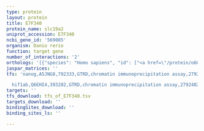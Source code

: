 ```yaml
---
type: protein
layout: protein
title: E7F340
protein_name: slc19a2
uniprot_accession: E7F340
ncbi_gene_id: '569085'
organism: Danio rerio
function: target gene
number_of_interactions: '2'
orthologs: '[{"species": "Homo sapiens", "id": ["<a href=\"/protein/o60779\">O60779</a>"]}, {"species": "Mus musculus", "id": ["<a href=\"/protein/q9eqn9\">Q9EQN9</a>"]}, {"species": "Rattus norvegicus", "id": ["<a href=\"/protein/f1lnc9\">F1LNC9</a>"]}, {"species": "Drosophila melanogaster", "id": ["<a href=\"/protein/q9vk64\">Q9VK64</a>", "<a href=\"/protein/q9vgv6\">Q9VGV6</a>", "<a href=\"/protein/q9vgv5\">Q9VGV5</a>"]}, {"species": "Caenorhabditis elegans", "id": ["<a href=\"/protein/o45166\">O45166</a>", "<a href=\"/protein/q17766\">Q17766</a>"]}]'
jaspar_matrices: ''
tfs: 'nanog,A5JNG8,792333,GTRD,chromatin immunoprecipitation assay,27924024%5Buid%5D,No

  hif1ab,Q6EHI4,393202,GTRD,chromatin immunoprecipitation assay,27924024%5Buid%5D,No'
targets: ''
tfs_download: tfs_of_E7F340.tsv
targets_download: ''
bindingSites_download: ''
binding_sites_ls: ''

---
```

